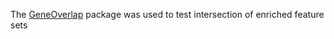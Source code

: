 The [GeneOverlap](https://www.bioconductor.org/packages/release/bioc/html/GeneOverlap.html) package was used to test intersection of enriched feature sets 
